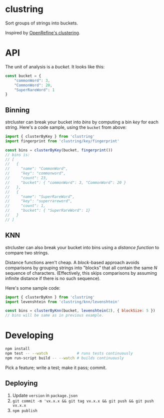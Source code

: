 clustring
=========

Sort groups of strings into buckets.

Inspired by [OpenRefine's clustering](https://github.com/OpenRefine/OpenRefine/wiki/Clustering-In-Depth).

API
===

The unit of analysis is a _bucket_. It looks like this:

```javascript
const bucket = {
	"commonWord": 3,
	"CommonWord": 20,
	"SuperRareWord": 1
}
```

Binning
-------

strcluster can break your bucket into _bins_ by computing a bin _key_ for each
string. Here's a code sample, using the `bucket` from above:

```javascript
import { clusterByKey } from 'clustring'
import fingerprint from 'clustring/key/fingerprint'

const bins = clusterByKey(bucket, fingerprint())
// bins is:
// [
//   {
//     "name": "CommonWord",
//     "key": "commonword",
//     "count": 23,
//     "bucket": { "commonWord": 3, "CommonWord": 20 }
//   },
//   {
//     "name": "SuperRareWord",
//     "key": "superrareword",
//     "count": 1,
//     "bucket": { "SuperRareWord": 1}
//   }
// ]
```

KNN
---

strcluster can also break your bucket into bins using a _distance function_
to compare two strings.

Distance functions aren't cheap. A _block_-based approach avoids comparisons
by grouping strings into "blocks" that all contain the same _N_ sequence of
characters. (Effectively, this skips comparisons by assuming infinite distance
if there is no such sequence).

Here's some sample code:

```javascript
import { clusterByKnn } from 'clustring'
import levenshtein from 'clustring/knn/levenshtein'

const bins = clusterByKnn(bucket, levenshtein(2), { blockSize: 5 })
// bins will be same as in previous example.
```

Developing
==========

```bash
npm install
npm test -- --watch             # runs tests continuously
npm run-script build -- --watch # builds continuously
```

Pick a feature; write a test; make it pass; commit.

Deploying
---------

1. Update `version` in `package.json`
2. `git commit -m 'vx.x.x && git tag vx.x.x && git push && git push vx.x.x`
2. `npm publish`

